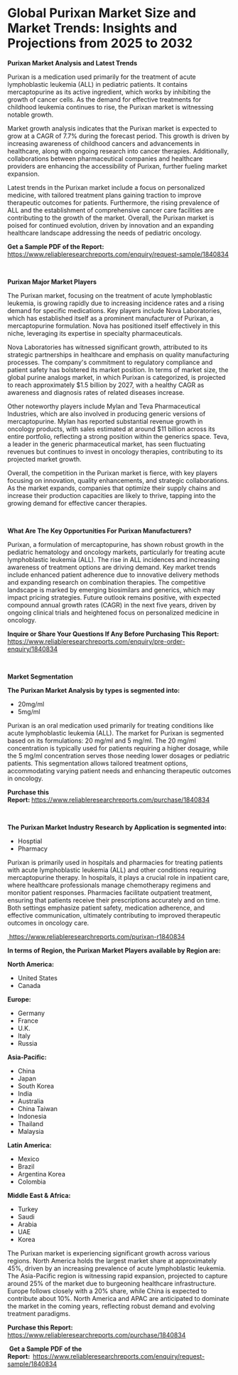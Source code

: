 <p><h1>Global Purixan Market Size and Market Trends: Insights and Projections from 2025 to 2032</h1></p><p><strong>Purixan Market Analysis and Latest Trends</strong></p>
<p><p>Purixan is a medication used primarily for the treatment of acute lymphoblastic leukemia (ALL) in pediatric patients. It contains mercaptopurine as its active ingredient, which works by inhibiting the growth of cancer cells. As the demand for effective treatments for childhood leukemia continues to rise, the Purixan market is witnessing notable growth.</p><p>Market growth analysis indicates that the Purixan market is expected to grow at a CAGR of 7.7% during the forecast period. This growth is driven by increasing awareness of childhood cancers and advancements in healthcare, along with ongoing research into cancer therapies. Additionally, collaborations between pharmaceutical companies and healthcare providers are enhancing the accessibility of Purixan, further fueling market expansion.</p><p>Latest trends in the Purixan market include a focus on personalized medicine, with tailored treatment plans gaining traction to improve therapeutic outcomes for patients. Furthermore, the rising prevalence of ALL and the establishment of comprehensive cancer care facilities are contributing to the growth of the market. Overall, the Purixan market is poised for continued evolution, driven by innovation and an expanding healthcare landscape addressing the needs of pediatric oncology.</p></p>
<p><strong>Get a Sample PDF of the Report:&nbsp;</strong> <a href="https://www.reliableresearchreports.com/enquiry/request-sample/1840834?utm_campaign=3681&utm_medium=2&utm_source=Github&utm_content=ia&utm_term=19042025&utm_id=purixan">https://www.reliableresearchreports.com/enquiry/request-sample/1840834</a></p>
<p>&nbsp;</p>
<p><strong>Purixan Major Market Players</strong></p>
<p><p>The Purixan market, focusing on the treatment of acute lymphoblastic leukemia, is growing rapidly due to increasing incidence rates and a rising demand for specific medications. Key players include Nova Laboratories, which has established itself as a prominent manufacturer of Purixan, a mercaptopurine formulation. Nova has positioned itself effectively in this niche, leveraging its expertise in specialty pharmaceuticals.</p><p>Nova Laboratories has witnessed significant growth, attributed to its strategic partnerships in healthcare and emphasis on quality manufacturing processes. The company's commitment to regulatory compliance and patient safety has bolstered its market position. In terms of market size, the global purine analogs market, in which Purixan is categorized, is projected to reach approximately $1.5 billion by 2027, with a healthy CAGR as awareness and diagnosis rates of related diseases increase.</p><p>Other noteworthy players include Mylan and Teva Pharmaceutical Industries, which are also involved in producing generic versions of mercaptopurine. Mylan has reported substantial revenue growth in oncology products, with sales estimated at around $11 billion across its entire portfolio, reflecting a strong position within the generics space. Teva, a leader in the generic pharmaceutical market, has seen fluctuating revenues but continues to invest in oncology therapies, contributing to its projected market growth.</p><p>Overall, the competition in the Purixan market is fierce, with key players focusing on innovation, quality enhancements, and strategic collaborations. As the market expands, companies that optimize their supply chains and increase their production capacities are likely to thrive, tapping into the growing demand for effective cancer therapies.</p></p>
<p>&nbsp;</p>
<p><strong>What Are The Key Opportunities For Purixan Manufacturers?</strong></p>
<p><p>Purixan, a formulation of mercaptopurine, has shown robust growth in the pediatric hematology and oncology markets, particularly for treating acute lymphoblastic leukemia (ALL). The rise in ALL incidences and increasing awareness of treatment options are driving demand. Key market trends include enhanced patient adherence due to innovative delivery methods and expanding research on combination therapies. The competitive landscape is marked by emerging biosimilars and generics, which may impact pricing strategies. Future outlook remains positive, with expected compound annual growth rates (CAGR) in the next five years, driven by ongoing clinical trials and heightened focus on personalized medicine in oncology.</p></p>
<p><strong>Inquire or Share Your Questions If Any Before Purchasing This Report:</strong> <a href="https://www.reliableresearchreports.com/enquiry/pre-order-enquiry/1840834?utm_campaign=3681&utm_medium=2&utm_source=Github&utm_content=ia&utm_term=19042025&utm_id=purixan">https://www.reliableresearchreports.com/enquiry/pre-order-enquiry/1840834</a></p>
<p>&nbsp;</p>
<p><strong>Market Segmentation</strong></p>
<p><strong>The Purixan Market Analysis by types is segmented into:</strong></p>
<p><ul><li>20mg/ml</li><li>5mg/ml</li></ul></p>
<p><p>Purixan is an oral medication used primarily for treating conditions like acute lymphoblastic leukemia (ALL). The market for Purixan is segmented based on its formulations: 20 mg/ml and 5 mg/ml. The 20 mg/ml concentration is typically used for patients requiring a higher dosage, while the 5 mg/ml concentration serves those needing lower dosages or pediatric patients. This segmentation allows tailored treatment options, accommodating varying patient needs and enhancing therapeutic outcomes in oncology.</p></p>
<p><strong>Purchase this Report:&nbsp;</strong><a href="https://www.reliableresearchreports.com/purchase/1840834?utm_campaign=3681&utm_medium=2&utm_source=Github&utm_content=ia&utm_term=19042025&utm_id=purixan">https://www.reliableresearchreports.com/purchase/1840834</a></p>
<p>&nbsp;</p>
<p><strong>The Purixan Market Industry Research by Application is segmented into:</strong></p>
<p><ul><li>Hosptial</li><li>Pharmacy</li></ul></p>
<p><p>Purixan is primarily used in hospitals and pharmacies for treating patients with acute lymphoblastic leukemia (ALL) and other conditions requiring mercaptopurine therapy. In hospitals, it plays a crucial role in inpatient care, where healthcare professionals manage chemotherapy regimens and monitor patient responses. Pharmacies facilitate outpatient treatment, ensuring that patients receive their prescriptions accurately and on time. Both settings emphasize patient safety, medication adherence, and effective communication, ultimately contributing to improved therapeutic outcomes in oncology care.</p></p>
<p><a href="https://www.reliableresearchreports.com/purixan-r1840834?utm_campaign=3681&utm_medium=2&utm_source=Github&utm_content=ia&utm_term=19042025&utm_id=purixan">&nbsp;https://www.reliableresearchreports.com/purixan-r1840834</a></p>
<p><strong>In terms of Region, the Purixan Market Players available by Region are:</strong></p>
<p>
    <p> <strong> North America: </strong>
        <ul>
            <li>United States</li>
            <li>Canada</li>
        </ul>
        </p> 
    <p> <strong> Europe: </strong>
        <ul>
            <li>Germany</li>
            <li>France</li>
            <li>U.K.</li>
            <li>Italy</li>
            <li>Russia</li>
        </ul>
        </p> 
    <p> <strong> Asia-Pacific: </strong>
        <ul>
            <li>China</li>
            <li>Japan</li>
            <li>South Korea</li>
            <li>India</li>
            <li>Australia</li>
            <li>China Taiwan</li>
            <li>Indonesia</li>
            <li>Thailand</li>
            <li>Malaysia</li>
        </ul>
        </p> 
    <p> <strong> Latin America: </strong>
        <ul>
            <li>Mexico</li>
            <li>Brazil</li>
            <li>Argentina Korea</li>
            <li>Colombia</li>
        </ul>
        </p> 
    <p> <strong> Middle East & Africa: </strong>
        <ul>
            <li>Turkey</li>
            <li>Saudi</li>
            <li>Arabia</li>
            <li>UAE</li>
            <li>Korea</li>
        </ul>
    </p>
    </p>
<p><p>The Purixan market is experiencing significant growth across various regions. North America holds the largest market share at approximately 45%, driven by an increasing prevalence of acute lymphoblastic leukemia. The Asia-Pacific region is witnessing rapid expansion, projected to capture around 25% of the market due to burgeoning healthcare infrastructure. Europe follows closely with a 20% share, while China is expected to contribute about 10%. North America and APAC are anticipated to dominate the market in the coming years, reflecting robust demand and evolving treatment paradigms.</p></p>
<p><strong>Purchase this Report: </strong><a href="https://www.reliableresearchreports.com/purchase/1840834?utm_campaign=3681&utm_medium=2&utm_source=Github&utm_content=ia&utm_term=19042025&utm_id=purixan">https://www.reliableresearchreports.com/purchase/1840834</a></p>
<p>&nbsp;<strong>Get a Sample PDF of the Report:&nbsp;&nbsp;</strong><a href="https://www.reliableresearchreports.com/enquiry/request-sample/1840834?utm_campaign=3681&utm_medium=2&utm_source=Github&utm_content=ia&utm_term=19042025&utm_id=purixan">https://www.reliableresearchreports.com/enquiry/request-sample/1840834</a></p>
<p><strong></strong></p>
<p><p></p><p></p><p></p></p>